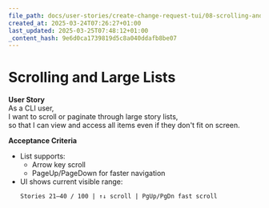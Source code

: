 ```yaml
---
file_path: docs/user-stories/create-change-request-tui/08-scrolling-and-large-lists.md
created_at: 2025-03-24T07:26:27+01:00
last_updated: 2025-03-25T07:48:12+01:00
_content_hash: 9e6d0ca1739819d5c8a040ddafb8be07
---
```


# Scrolling and Large Lists

**User Story**  
As a CLI user,  
I want to scroll or paginate through large story lists,  
so that I can view and access all items even if they don't fit on screen.

**Acceptance Criteria**
- List supports:
  - Arrow key scroll
  - PageUp/PageDown for faster navigation
- UI shows current visible range:
	```
	Stories 21–40 / 100 | ↑↓ scroll | PgUp/PgDn fast scroll
	```